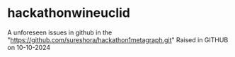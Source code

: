 # hackathonwineuclid
A unforeseen issues in github in the "https://github.com/sureshora/hackathon1metagraph.git" Raised in GITHUB on 10-10-2024

